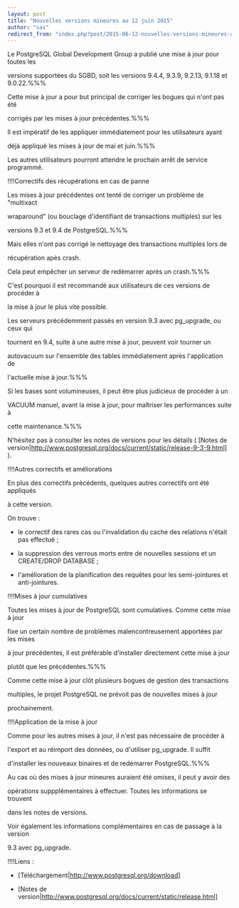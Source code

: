 ```yaml
---
layout: post
title: "Nouvelles versions mineures au 12 juin 2015"
author: "sas"
redirect_from: "index.php?post/2015-06-12-nouvelles-versions-mineures-au-12-juin-2015 "
---
```




Le PostgreSQL Global Development Group a publié une mise à jour pour toutes les

versions supportées du SGBD, soit les versions 9.4.4, 9.3.9, 9.2.13, 9.1.18 et 9.0.22.%%%

Cette mise à jour a pour but principal de corriger les bogues qui n'ont pas été

corrigés par les mises à jour précédentes.%%%



Il est impératif de les appliquer immédiatement pour les utilisateurs ayant

déjà appliqué les mises à jour de mai et juin.%%%

Les autres utilisateurs pourront attendre le prochain arrêt de service programmé.





!!!!Correctifs des récupérations en cas de panne



Les mises à jour précédentes ont tenté de corriger un problème de "multixact

wraparound" (ou bouclage d'identifiant de transactions multiples) sur les

versions 9.3 et 9.4 de PostgreSQL.%%%

Mais elles n'ont pas corrigé le nettoyage des transactions multiples lors de

récupération apès crash.

Cela peut empêcher un serveur de redémarrer après un crash.%%%

C'est pourquoi il est recommandé aux utilisateurs de ces versions de procéder à

la mise à jour le plus vite possible.



Les serveurs précédemment passés en version 9.3 avec pg_upgrade, ou ceux qui

tournent en 9.4, suite à une autre mise à jour, peuvent voir tourner un

autovacuum sur l'ensemble des tables immédiatement après l'application de

l'actuelle mise à jour.%%%

Si les bases sont volumineuses, il peut être plus judicieux de procéder à un

VACUUM manuel, avant la mise à jour, pour maîtriser les performances suite à

cette maintenance.%%%



N'hésitez pas à consulter les notes de versions pour les détails ( [Notes de version|http://www.postgresql.org/docs/current/static/release-9-3-9.html] ).





!!!!Autres correctifs et améliorations



En plus des correctifs précédents, quelques autres correctifs ont été appliqués

à cette version.



On trouve :

  * le correctif des rares cas ou l'invalidation du cache des relations n'était pas effectué ;

  * la suppression des verrous morts entre de nouvelles sessions et un CREATE/DROP DATABASE ;

  * l'amélioration de la planification des requêtes pour les semi-jointures et anti-jointures.



!!!!Mises à jour cumulatives

Toutes les mises à jour de PostgreSQL sont cumulatives. Comme cette mise à jour

fixe un certain nombre de problèmes malencontreusement apportées par les mises

à jour précédentes, il est préférable d'installer directement cette mise à jour

plutôt que les précédentes.%%%



Comme cette mise à jour clôt plusieurs bogues de gestion des transactions

multiples, le projet PostgreSQL ne prévoit pas de nouvelles mises à jour

prochainement.





!!!!Application de la mise à jour



Comme pour les autres mises à jour, il n'est pas nécessaire de procéder à

l'export et au réimport des données, ou d'utiliser pg_upgrade. Il suffit

d'installer les nouveaux binaires et de redémarrer PostgreSQL.%%%



Au cas où des mises à jour mineures auraient été omises, il peut y avoir des

opérations suppplémentaires à effectuer. Toutes les informations se trouvent

dans les notes de versions.

Voir également les informations complémentaires en cas de passage à la version

9.3 avec pg_upgrade.



!!!!Liens :

  * [Téléchargement|http://www.postgresql.org/download]

  * [Notes de version|http://www.postgresql.org/docs/current/static/release.html]